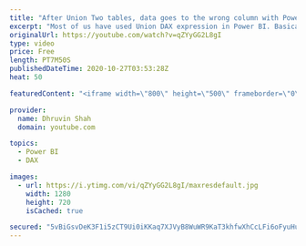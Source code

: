 ```yaml
---
title: "After Union Two tables, data goes to the wrong column with Power BI DAX?"
excerpt: "Most of us have used Union DAX expression in Power BI. Basically union, appends rows from both the table which are common. In Power BI, sometimes, when we perform Union operation, the combined data have some inconsistent mechanism, meaning one column's data merged with another column. The main reason"
originalUrl: https://youtube.com/watch?v=qZYyGG2L8gI
type: video
price: Free
length: PT7M50S
publishedDateTime: 2020-10-27T03:53:28Z
heat: 50

featuredContent: "<iframe width=\"800\" height=\"500\" frameborder=\"0\" src=\"https://www.youtube.com/embed/qZYyGG2L8gI\" allow=\"accelerometer; autoplay; encrypted-media; gyroscope; picture-in-picture\" allowfullscreen></iframe>"

provider:
  name: Dhruvin Shah
  domain: youtube.com

topics:
  - Power BI
  - DAX

images:
  - url: https://i.ytimg.com/vi/qZYyGG2L8gI/maxresdefault.jpg
    width: 1280
    height: 720
    isCached: true

secured: "5vBiGsvDeK3F1i5zCT9Ui0iKKaq7XJVyB8WuWR9KaT3khfwXhCcLFi6oFyuHujDx8+oZijh5vovZg1gXIW3omtTFhZ8bNYFtiVhRHChMqATLgdUrrFfh/NajXNSPuoOATJfo7b9z8Rnd5DG1V+wMmlwad7FnlYYs9AbQQ0Y5FyRSHtUXY14QGSWXzV0gaG98A/gDYWeqV8Kf5qG4rO57yqfhy7yb5Dnr8tv2V5Ys6jwi6Gnp9Qqo5P8V9j08zsdr703CYFDWf/6ZYPOzBFajBLghVKZDeudjM8v15mEtHilCzU5by6oOUvW3iilD4ajRi+QuGvpotowIJuEQS4kpymNUTzCQ3fIL4pGbgsdewO94ukFLYmqzGfZRwmm2MgNKdLXJm+WE3DCqPTc74mF8Pp6FHyRJDUJQwpz23E63m88=;FAxJ37pNnTQ1R1sYwUIkcA=="
---
```


